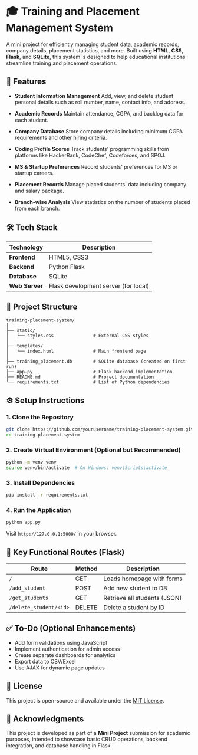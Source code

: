 # 🎓 Training and Placement Management System

A mini project for efficiently managing student data, academic records, company details, placement statistics, and more. Built using **HTML**, **CSS**, **Flask**, and **SQLite**, this system is designed to help educational institutions streamline training and placement operations.

## 🚀 Features

* **Student Information Management**
  Add, view, and delete student personal details such as roll number, name, contact info, and address.

* **Academic Records**
  Maintain attendance, CGPA, and backlog data for each student.

* **Company Database**
  Store company details including minimum CGPA requirements and other hiring criteria.

* **Coding Profile Scores**
  Track students' programming skills from platforms like HackerRank, CodeChef, Codeforces, and SPOJ.

* **MS & Startup Preferences**
  Record students' preferences for MS or startup careers.

* **Placement Records**
  Manage placed students' data including company and salary package.

* **Branch-wise Analysis**
  View statistics on the number of students placed from each branch.

## 🛠️ Tech Stack

| Technology     | Description                          |
| -------------- | ------------------------------------ |
| **Frontend**   | HTML5, CSS3                          |
| **Backend**    | Python Flask                         |
| **Database**   | SQLite                               |
| **Web Server** | Flask development server (for local) |

## 📂 Project Structure

```
training-placement-system/
│
├── static/
│   └── styles.css               # External CSS styles
│
├── templates/
│   └── index.html               # Main frontend page
│
├── training_placement.db        # SQLite database (created on first run)
├── app.py                       # Flask backend implementation
├── README.md                    # Project documentation
└── requirements.txt             # List of Python dependencies
```


## ⚙️ Setup Instructions

### 1. Clone the Repository

```bash
git clone https://github.com/yourusername/training-placement-system.git
cd training-placement-system
```

### 2. Create Virtual Environment (Optional but Recommended)

```bash
python -m venv venv
source venv/bin/activate  # On Windows: venv\Scripts\activate
```

### 3. Install Dependencies

```bash
pip install -r requirements.txt
```

### 4. Run the Application

```bash
python app.py
```

Visit `http://127.0.0.1:5000/` in your browser.


## 📌 Key Functional Routes (Flask)

| Route                  | Method | Description                  |
| ---------------------- | ------ | ---------------------------- |
| `/`                    | GET    | Loads homepage with forms    |
| `/add_student`         | POST   | Add new student to DB        |
| `/get_students`        | GET    | Retrieve all students (JSON) |
| `/delete_student/<id>` | DELETE | Delete a student by ID       |


## ✅ To-Do (Optional Enhancements)

* Add form validations using JavaScript
* Implement authentication for admin access
* Create separate dashboards for analytics
* Export data to CSV/Excel
* Use AJAX for dynamic page updates


## 📄 License

This project is open-source and available under the [MIT License](LICENSE).


## 🤝 Acknowledgments

This project is developed as part of a **Mini Project** submission for academic purposes, intended to showcase basic CRUD operations, backend integration, and database handling in Flask.



